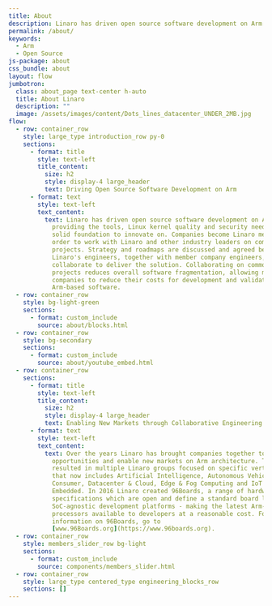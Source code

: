 ```yaml
---
title: About
description: Linaro has driven open source software development on Arm since 2010, providing the tools, Linux kernel quality and security needed for a solid foundation to innovate on.
permalink: /about/
keywords:
  - Arm
  - Open Source
js-package: about
css_bundle: about
layout: flow
jumbotron:
  class: about_page text-center h-auto
  title: About Linaro
  description: ""
  image: /assets/images/content/Dots_lines_datacenter_UNDER_2MB.jpg
flow:
  - row: container_row
    style: large_type introduction_row py-0
    sections:
      - format: title
        style: text-left
        title_content:
          size: h2
          style: display-4 large_header
          text: Driving Open Source Software Development on Arm
      - format: text
        style: text-left
        text_content:
          text: Linaro has driven open source software development on Arm since 2010,
            providing the tools, Linux kernel quality and security needed for a
            solid foundation to innovate on. Companies become Linaro members in
            order to work with Linaro and other industry leaders on common
            projects. Strategy and roadmaps are discussed and agreed before
            Linaro's engineers, together with member company engineers,
            collaborate to deliver the solution. Collaborating on common
            projects reduces overall software fragmentation, allowing member
            companies to reduce their costs for development and validation of
            Arm-based software.
  - row: container_row
    style: bg-light-green
    sections:
      - format: custom_include
        source: about/blocks.html
  - row: container_row
    style: bg-secondary
    sections:
      - format: custom_include
        source: about/youtube_embed.html
  - row: container_row
    sections:
      - format: title
        style: text-left
        title_content:
          size: h2
          style: display-4 large_header
          text: Enabling New Markets through Collaborative Engineering
      - format: text
        style: text-left
        text_content:
          text: Over the years Linaro has brought companies together to identify business
            opportunities and enable new markets on Arm architecture. This has
            resulted in multiple Linaro groups focused on specific verticals
            that now includes Artificial Intelligence, Autonomous Vehicles,
            Consumer, Datacenter & Cloud, Edge & Fog Computing and IoT &
            Embedded. In 2016 Linaro created 96Boards, a range of hardware
            specifications which are open and define a standard board layout for
            SoC-agnostic development platforms - making the latest Arm-based
            processors available to developers at a reasonable cost. For more
            information on 96Boards, go to
            [www.96Boards.org](https://www.96boards.org).
  - row: container_row
    style: members_slider_row bg-light
    sections:
      - format: custom_include
        source: components/members_slider.html
  - row: container_row
    style: large_type centered_type engineering_blocks_row
    sections: []
---
```

